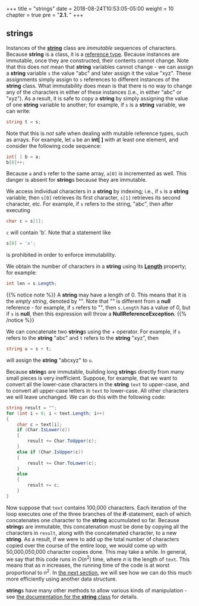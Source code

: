 +++
title = "strings"
date = 2018-08-24T10:53:05-05:00
weight = 10
chapter = true
pre = "<b>2.1. </b>"
+++

## **string**s

Instances of the
[**string**](https://docs.microsoft.com/en-us/dotnet/api/system.string?view=netframework-4.7.2)
class are *immutable* sequences of characters. Because **string** is a
class, it is a [reference
type](/appendix/syntax/reference-value). Because
instances are immutable, once they are constructed, their contents
cannot change. Note that this does *not* mean that **string** variables
cannot change - we can assign a **string** variable `s` the value "abc"
and later assign it the value "xyz". These assignments simply assign to
`s` references to different instances of the **string** class. What
immutability does mean is that there is no way to change any of the
characters in either of these instances (i.e., in either "abc" or
"xyz"). As a result, it is safe to copy a **string** by simply assigning
the value of one **string** variable to another; for example, if `s` is
a **string** variable, we can write:
```C#
string t = s;
```
Note that this is *not* safe when dealing with mutable reference types,
such as arrays. For example, let `a` be an **int\[ \]** with at least
one element, and consider the following code sequence:
```C#
int[ ] b = a;
b[0]++;
```
Because `a` and `b` refer to the same array, `a[0]` is incremented as
well. This danger is absent for **string**s because they are immutable.

We access individual characters in a **string** by indexing; i.e., if
`s` is a **string** variable, then `s[0]` retrieves its first character,
`s[1]` retrieves its second character, etc. For example, if `s` refers
to the string, "abc", then after executing
```C#
char c = s[1];
```
`c` will contain 'b'. Note that a statement like
```C#
s[0] = 'x';
```
is prohibited in order to enforce immutability.

We obtain the number of characters in a **string** using its
[**Length**](https://docs.microsoft.com/en-us/dotnet/api/system.string.length?view=netframework-4.7.2)
property; for example:
```C#
int len = s.Length;
```
{{% notice note %}}
A **string** may have a length of 0. This means that it is the *empty
string*, denoted by "". Note that "" is different from a **null**
reference - for example, if `s` refers to "", then `s.Length`
has a value of 0, but if `s` is **null**, then this expression will
throw a **NullReferenceException**.
{{% /notice %}}

We can concatenate two **string**s using the + operator. For example, if
`s` refers to the **string** "abc" and `t` refers to the **string**
"xyz", then
```C#
string u = s + t;
```
will assign the **string** "abcxyz" to `u`.

Because **string**s are immutable, building long **string**s directly
from many small pieces is very inefficient. Suppose, for example, that
we want to convert all the lower-case characters in the **string**
`text` to upper-case, and to convert all upper-case letters in `text` to
lower-case. All other characters we will leave unchanged. We can do this
with the following code:
```C#
string result = "";
for (int i = 0; i < text.Length; i++)
{
    char c = text[i];
    if (Char.IsLower(c))
    {
        result += Char.ToUpper(c);
    }
    else if (Char.IsUpper(c))
    {
        result += Char.ToLower(c);
    }
    else
    {
        result += c;
    }
}
```
Now suppose that `text` contains 100,000 characters. Each iteration of
the loop executes one of the three branches of the **if**-statement,
each of which concatenates one character to the **string** accumulated
so far. Because **string**s are immutable, this concatenation must be
done by copying all the characters in `result`, along with the
concatenated character, to a new **string**. As a result, if we were to
add up the total number of characters copied over the course of the
entire loop, we would come up with 50,000,050,000 character copies done.
This may take a while. In general, we say that this code runs in
*O*(*n*<sup>2</sup>) time, where *n* is the length of `text`. This means
that as *n* increases, the running time of the code is at worst
proportional to *n*<sup>2</sup>. In [the next
section](/strings/stringbuilders), we will see
how we can do this much more efficiently using another data structure.

**string**s have many other methods to allow various kinds of
manipulation - see [the documentation for the **string**
class](https://docs.microsoft.com/en-us/dotnet/api/system.string?view=netframework-4.7.2)
for details.
